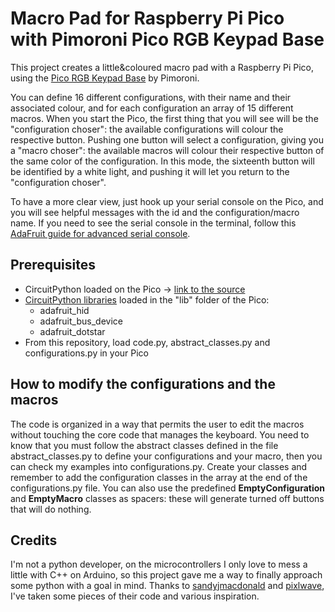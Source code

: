 # Macro Pad for Raspberry Pi Pico with Pimoroni Pico RGB Keypad Base 

This project creates a little&coloured macro pad with a Raspberry Pi Pico, using the [Pico RGB Keypad Base](https://shop.pimoroni.com/products/pico-rgb-keypad-base) by Pimoroni.

You can define 16 different configurations, with their name and their associated colour, and for each configuration an array of 15 different macros. 
When you start the Pico, the first thing that you will see will be the "configuration choser": the available configurations will colour the respective button. Pushing one button will select a configuration, giving you a "macro choser": the available macros will colour their respective button of the same color of the configuration. In this mode, the sixteenth button will be identified by a white light, and pushing it will let you return to the "configuration choser".

To have a more clear view, just hook up your serial console on the Pico, and you will see helpful messages with the id and the configuration/macro name. If you need to see the serial console in the terminal, follow this [AdaFruit guide for advanced serial console](https://learn.adafruit.com/welcome-to-circuitpython/advanced-serial-console-on-mac-and-linux).

## Prerequisites
- CircuitPython loaded on the Pico -> [link to the source](https://learn.adafruit.com/getting-started-with-raspberry-pi-pico-circuitpython)
- [CircuitPython libraries](https://github.com/adafruit/Adafruit_CircuitPython_Bundle) loaded in the "lib" folder of the Pico:
    + adafruit_hid
    + adafruit_bus_device
    + adafruit_dotstar
- From this repository, load code.py, abstract_classes.py and configurations.py in your Pico

## How to modify the configurations and the macros
The code is organized in a way that permits the user to edit the macros without touching the core code that manages the keyboard.
You need to know that you must follow the abstract classes defined in the file abstract_classes.py to define your configurations and your macro, then you can check my examples into configurations.py. Create your classes and remember to add the configuration classes in the array at the end of the configurations.py file.
You can also use the predefined **EmptyConfiguration** and **EmptyMacro** classes as spacers: these will generate turned off buttons that will do nothing.

## Credits
I'm not a python developer, on the microcontrollers I only love to mess a little with C++ on Arduino, so this project gave me a way to finally approach some python with a goal in mind. Thanks to [sandyjmacdonald](https://gist.github.com/sandyjmacdonald) and [pixlwave](https://github.com/pixlwave), I've taken some pieces of their code and various inspiration.
